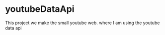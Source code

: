 # youtubeDataApi
This project we make the small youtube web. where  I am using the youtube data api
